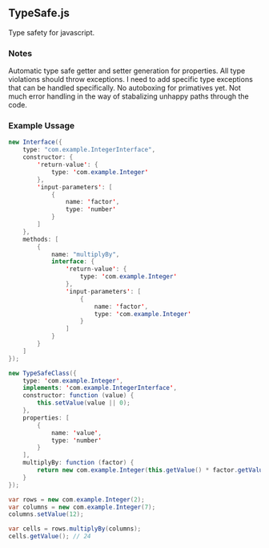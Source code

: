 ## TypeSafe.js

Type safety for javascript.

### Notes ###
Automatic type safe getter and setter generation for properties.
All type violations should throw exceptions. I need to add specific type exceptions that can be handled specifically.
No autoboxing for primatives yet.
Not much error handling in the way of stabalizing unhappy paths through the code.

### Example Ussage
```java
new Interface({
	type: "com.example.IntegerInterface",
	constructor: {
		'return-value': {
			type: 'com.example.Integer'
		},
		'input-parameters': [
			{
				name: 'factor',
				type: 'number'
			}
		]
	},
	methods: [
		{
			name: "multiplyBy",
			interface: {
				'return-value': {
					type: 'com.example.Integer'
				},
				'input-parameters': [
					{
						name: 'factor',
						type: 'com.example.Integer'
					}
				]
			}
		}
	]
});

new TypeSafeClass({
	type: 'com.example.Integer',
	implements: 'com.example.IntegerInterface',
	constructor: function (value) {
		this.setValue(value || 0);
	},
	properties: [
		{
			name: 'value',
			type: 'number'
		}
	],
	multiplyBy: function (factor) {
		return new com.example.Integer(this.getValue() * factor.getValue());
	}
});

var rows = new com.example.Integer(2);
var columns = new com.example.Integer(7);
columns.setValue(12);

var cells = rows.multiplyBy(columns);
cells.getValue(); // 24

```
